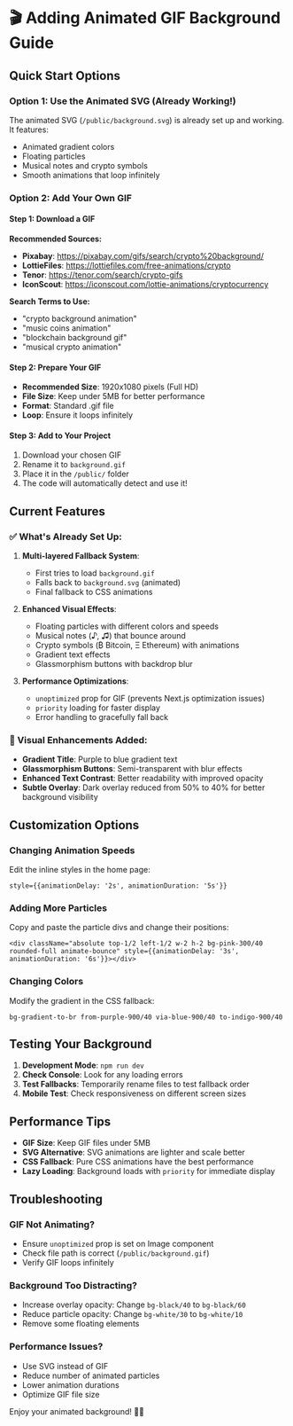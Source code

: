 # 🎬 Adding Animated GIF Background Guide

## Quick Start Options

### Option 1: Use the Animated SVG (Already Working!)
The animated SVG (`/public/background.svg`) is already set up and working. It features:
- Animated gradient colors
- Floating particles
- Musical notes and crypto symbols
- Smooth animations that loop infinitely

### Option 2: Add Your Own GIF

#### Step 1: Download a GIF
**Recommended Sources:**
- **Pixabay**: https://pixabay.com/gifs/search/crypto%20background/
- **LottieFiles**: https://lottiefiles.com/free-animations/crypto
- **Tenor**: https://tenor.com/search/crypto-gifs
- **IconScout**: https://iconscout.com/lottie-animations/cryptocurrency

**Search Terms to Use:**
- "crypto background animation"
- "music coins animation"
- "blockchain background gif"
- "musical crypto animation"

#### Step 2: Prepare Your GIF
- **Recommended Size**: 1920x1080 pixels (Full HD)
- **File Size**: Keep under 5MB for better performance
- **Format**: Standard .gif file
- **Loop**: Ensure it loops infinitely

#### Step 3: Add to Your Project
1. Download your chosen GIF
2. Rename it to `background.gif`
3. Place it in the `/public/` folder
4. The code will automatically detect and use it!

## Current Features

### ✅ What's Already Set Up:
1. **Multi-layered Fallback System**:
   - First tries to load `background.gif`
   - Falls back to `background.svg` (animated)
   - Final fallback to CSS animations

2. **Enhanced Visual Effects**:
   - Floating particles with different colors and speeds
   - Musical notes (♪, ♫) that bounce around
   - Crypto symbols (₿ Bitcoin, Ξ Ethereum) with animations
   - Gradient text effects
   - Glassmorphism buttons with backdrop blur

3. **Performance Optimizations**:
   - `unoptimized` prop for GIF (prevents Next.js optimization issues)
   - `priority` loading for faster display
   - Error handling to gracefully fall back

### 🎨 Visual Enhancements Added:
- **Gradient Title**: Purple to blue gradient text
- **Glassmorphism Buttons**: Semi-transparent with blur effects
- **Enhanced Text Contrast**: Better readability with improved opacity
- **Subtle Overlay**: Dark overlay reduced from 50% to 40% for better background visibility

## Customization Options

### Changing Animation Speeds
Edit the inline styles in the home page:
```tsx
style={{animationDelay: '2s', animationDuration: '5s'}}
```

### Adding More Particles
Copy and paste the particle divs and change their positions:
```tsx
<div className="absolute top-1/2 left-1/2 w-2 h-2 bg-pink-300/40 rounded-full animate-bounce" style={{animationDelay: '3s', animationDuration: '6s'}}></div>
```

### Changing Colors
Modify the gradient in the CSS fallback:
```tsx
bg-gradient-to-br from-purple-900/40 via-blue-900/40 to-indigo-900/40
```

## Testing Your Background

1. **Development Mode**: `npm run dev`
2. **Check Console**: Look for any loading errors
3. **Test Fallbacks**: Temporarily rename files to test fallback order
4. **Mobile Test**: Check responsiveness on different screen sizes

## Performance Tips

- **GIF Size**: Keep GIF files under 5MB
- **SVG Alternative**: SVG animations are lighter and scale better
- **CSS Fallback**: Pure CSS animations have the best performance
- **Lazy Loading**: Background loads with `priority` for immediate display

## Troubleshooting

### GIF Not Animating?
- Ensure `unoptimized` prop is set on Image component
- Check file path is correct (`/public/background.gif`)
- Verify GIF loops infinitely

### Background Too Distracting?
- Increase overlay opacity: Change `bg-black/40` to `bg-black/60`
- Reduce particle opacity: Change `bg-white/30` to `bg-white/10`
- Remove some floating elements

### Performance Issues?
- Use SVG instead of GIF
- Reduce number of animated particles
- Lower animation durations
- Optimize GIF file size

Enjoy your animated background! 🎵🚀